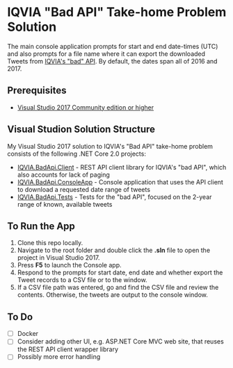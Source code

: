# IQVIA "Bad API" Take-home Problem Solution

The main console application prompts for start and end date-times (UTC) and also prompts for a file name where it can export the downloaded Tweets from [IQVIA's "bad" API](https://badapi.iqvia.io/swagger/). By default, the dates span all of 2016 and 2017.

## Prerequisites
- [Visual Studio 2017 Community edition or higher](https://www.visualstudio.com/downloads/)

## Visual Studion Solution Structure
My Visual Studio 2017 solution to IQVIA's "Bad API" take-home problem consists of the following .NET Core 2.0 projects:

- [IQVIA.BadApi.Client](https://github.com/paultorvik/iqvia-badapi/tree/master/IQVIA.BadApi.Client) - REST API client library for IQVIA's "bad API", which also accounts for lack of paging
- [IQVIA.BadApi.ConsoleApp](https://github.com/paultorvik/iqvia-badapi/tree/master/IQVIA.BadApi.ConsoleApp) - Console application that uses the API client to download a requested date range of tweets
- [IQVIA.BadApi.Tests](https://github.com/paultorvik/iqvia-badapi/tree/master/IQVIA.BadApi.Tests) - Tests for the "bad API", focused on the 2-year range of known, available tweets

## To Run the App

1. Clone this repo locally.
2. Navigate to the root folder and double click the **.sln** file to open the project in Visual Studio 2017.
3. Press **F5** to launch the Console app.
4. Respond to the prompts for start date, end date and whether export the Tweet records to a CSV file or to the window.
5. If a CSV file path was entered, go and find the CSV file and review the contents.
Otherwise, the tweets are output to the console window.

## To Do
- [ ] Docker
- [ ] Consider adding other UI, e.g. ASP.NET Core MVC web site, that reuses the REST API client wrapper library
- [ ] Possibly more error handling
